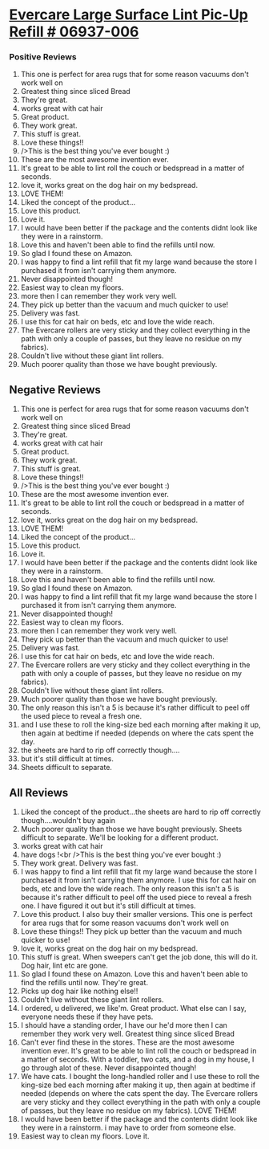 # [Evercare Large Surface Lint Pic-Up Refill # 06937-006](https://products.checkmycream.com/products/Evercare-Large-Surface-Lint-Pic-Up-Refill-06937-006.html)

### Positive Reviews

<ol>
      <li>This one is perfect for area rugs that for some reason vacuums don&#x27;t work well on</li>
      <li>Greatest thing since sliced Bread</li>
      <li>They&#x27;re great.</li>
      <li>works great with cat hair</li>
      <li>Great product.</li>
      <li>They work great.  </li>
      <li>This stuff is great.  </li>
      <li>Love these things!!</li>
      <li>/&gt;This is the best thing you&#x27;ve ever bought :)</li>
      <li>These are the most awesome invention ever.  </li>
      <li>It&#x27;s great to be able to lint roll the couch or bedspread in a matter of seconds.  </li>
      <li>love it, works great on the dog hair on my bedspread.</li>
      <li>LOVE THEM!</li>
      <li>Liked the concept of the product...</li>
      <li>Love this product.</li>
      <li>Love it.</li>
      <li>I would have been better if the package and the contents didnt look like they were in a rainstorm.  </li>
      <li>Love this and haven&#x27;t been able to find the refills until now.  </li>
      <li>So glad I found these on Amazon.  </li>
      <li>I was happy to find a lint refill that fit my large wand because the store I purchased it from isn&#x27;t carrying them anymore.  </li>
      <li>Never disappointed though!</li>
      <li>Easiest way to  clean my floors.  </li>
      <li>more then I can remember they work very well.</li>
      <li>They pick up better than the vacuum and much quicker to use!</li>
      <li>Delivery was fast.</li>
      <li>I use this for cat hair on beds, etc and love the wide reach.  </li>
      <li>The Evercare rollers are very sticky and they collect everything in the path with only a couple of passes, but they leave no residue on my fabrics).</li>
      <li>Couldn&#x27;t live without these giant lint rollers.</li>
      <li>Much poorer quality than those we have bought previously.  </li>
</ol>


<h2>Negative Reviews</h2>
<ol>
<li> This one is perfect for area rugs that for some reason vacuums don&#x27;t work well on</li>
<li> Greatest thing since sliced Bread</li>
<li> They&#x27;re great.</li>
<li> works great with cat hair</li>
<li> Great product.</li>
<li> They work great.  </li>
<li> This stuff is great.  </li>
<li> Love these things!!</li>
<li> /&gt;This is the best thing you&#x27;ve ever bought :)</li>
<li> These are the most awesome invention ever.  </li>
<li> It&#x27;s great to be able to lint roll the couch or bedspread in a matter of seconds.  </li>
<li> love it, works great on the dog hair on my bedspread.</li>
<li> LOVE THEM!</li>
<li> Liked the concept of the product...</li>
<li> Love this product.</li>
<li> Love it.</li>
<li> I would have been better if the package and the contents didnt look like they were in a rainstorm.  </li>
<li> Love this and haven&#x27;t been able to find the refills until now.  </li>
<li> So glad I found these on Amazon.  </li>
<li> I was happy to find a lint refill that fit my large wand because the store I purchased it from isn&#x27;t carrying them anymore.  </li>
<li> Never disappointed though!</li>
<li> Easiest way to  clean my floors.  </li>
<li> more then I can remember they work very well.</li>
<li> They pick up better than the vacuum and much quicker to use!</li>
<li> Delivery was fast.</li>
<li> I use this for cat hair on beds, etc and love the wide reach.  </li>
<li> The Evercare rollers are very sticky and they collect everything in the path with only a couple of passes, but they leave no residue on my fabrics).</li>
<li> Couldn&#x27;t live without these giant lint rollers.</li>
<li> Much poorer quality than those we have bought previously.  </li>
<li> The only reason this isn&#x27;t a 5 is because it&#x27;s rather difficult to peel off the used piece to reveal a fresh one.  </li>
<li> and I use these to roll the king-size bed each morning after making it up, then again at bedtime if needed (depends on where the cats spent the day.</li>
<li> the sheets are hard to rip off correctly though....</li>
<li> but it&#x27;s still difficult at times.</li>
<li> Sheets difficult to separate.  </li>
</ol>

<h2>All Reviews</h2>

<ol>
    <li> Liked the concept of the product...the sheets are hard to rip off correctly though....wouldn&#x27;t buy again</li>
    <li> Much poorer quality than those we have bought previously.  Sheets difficult to separate.  We&#x27;ll be looking for a different product.</li>
    <li> works great with cat hair</li>
    <li> have dogs !&lt;br /&gt;This is the best thing you&#x27;ve ever bought :)</li>
    <li> They work great.  Delivery was fast.</li>
    <li> I was happy to find a lint refill that fit my large wand because the store I purchased it from isn&#x27;t carrying them anymore.  I use this for cat hair on beds, etc and love the wide reach.  The only reason this isn&#x27;t a 5 is because it&#x27;s rather difficult to peel off the used piece to reveal a fresh one.  I have figured it out but it&#x27;s still difficult at times.</li>
    <li> Love this product. I also buy their smaller versions. This one is perfect for area rugs that for some reason vacuums don&#x27;t work well on</li>
    <li> Love these things!! They pick up better than the vacuum and much quicker to use!</li>
    <li> love it, works great on the dog hair on my bedspread.</li>
    <li> This stuff is great.  When sweepers can&#x27;t get the job done, this will do it.  Dog hair, lint etc are gone.</li>
    <li> So glad I found these on Amazon.  Love this and haven&#x27;t been able to find the refills until now.  They&#x27;re great.</li>
    <li> Picks up dog hair like nothing else!!</li>
    <li> Couldn&#x27;t live without these giant lint rollers.</li>
    <li> I ordered, u delivered, we like&#x27;m. Great product. What else can I say, everyone needs these if they have pets.</li>
    <li> I should have a standing order, I have our he&#x27;d more then I can remember they work very well. Greatest thing since sliced Bread</li>
    <li> Can&#x27;t ever find these in the stores.  These are the most awesome invention ever.  It&#x27;s great to be able to lint roll the couch or bedspread in a matter of seconds.  With a toddler, two cats, and a dog in my house, I go through alot of these.  Never disappointed though!</li>
    <li> We have cats. I bought the long-handled roller and I use these to roll the king-size bed each morning after making it up, then again at bedtime if needed (depends on where the cats spent the day. The Evercare rollers are very sticky and they collect everything in the path with only a couple of passes, but they leave no residue on my fabrics). LOVE THEM!</li>
    <li> I would have been better if the package and the contents didnt look like they were in a rainstorm.  i may have to order from someone else.</li>
    <li> Easiest way to  clean my floors.  Love it.</li>
</ol>




